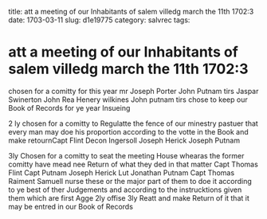 title: att a meeting of our Inhabitants of salem villedg march the 11th 1702:3
date: 1703-03-11
slug: d1e19775
category: salvrec
tags: 


<div markdown class="doc" id="d1e19775">


# att a meeting of our Inhabitants of salem villedg march the 11th 1702:3 

chosen for a comitty for this year mr Joseph Porter John Putnam tirs Jaspar Swinerton John Rea Henery wilkines John putnam tirs chose to keep our Book of Records for ye year Insueing

2 ly chosen for a comitty to Regulatte the fence of our minestry pastuer that every man may doe his proportion according to the votte in the Book and make retournCapt Flint Decon Ingersoll Joseph Herick Joseph Putnam

3ly Chosen for a comitty to seat the meeting House whearas the former comitty have mead nee Return of what they ded in that matter Capt Thomas Flint Capt Putnam Joseph Herick Lut Jonathan Putnam Capt Thomas Raiment Samuell nurse these or the major part of them to doe it according to ye best of ther Judgements and according to the instrucktions given them which are first Agge 2ly offise 3ly Reatt and make Return of it that it may be entred in our Book of Records
</div>